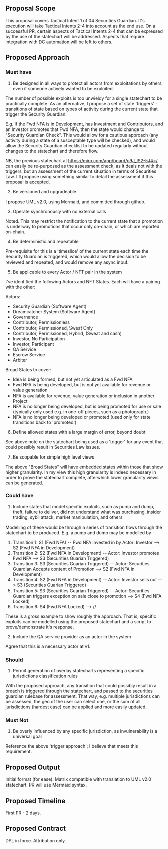 ## Proposal Scope

This proposal covers Tactical Intent 1 of 04 Securities Guardian. It's execution will take Tactical Intents 2-4 into account as the end use. On a successful PR, certain aspects of Tactical Intents 2-4 that can be expressed by the use of the statechart will be addressed. Aspects that require integration with DC automation will be left to others.

## Proposed Approach

### Must have

1. Be designed in all ways to protect all actors from exploitations by others, even if someone actively wanted to be exploited.

The number of possible exploits is too unwieldy for a single statechart to be practically complete. As an alternative, I propose a set of state 'triggers' - transitions of state based on types of activity during the current state that trigger the Security Guardian.

E.g. If the Fwd NFA is in Development, has Investment and Contributors, and an Investor promotes that Fwd NFA, then the state would change to "Security Guardian Check". This would allow for a cautious approach (any activity during a state of a susceptable type will be checked), and would allow the Security Guardian checklist to be updated regularly without changes to the statechart and therefore flow.

NB, the previous statechart at https://miro.com/app/board/o9J_lS2-5J4=/ can easily be re-purposed as the assessment check, as it deals not with the triggers, but an assessment of the current situation in terms of Securities Law. I'll propose using something similar to detail the assessment if this proposal is accepted.

2. Be versioned and upgradeable

I propose UML v2.0, using Mermaid, and committed through github.

3. Operate synchronously with no external calls

Noted. This may restrict the notification to the current state that a promotion is underway to promotions that occur only on-chain, or which are reported on-chain.

4. Be deterministic and repeatable

Pre-requisite for this is a 'timeslice' of the current state each time the Security Guardian is triggered, which would allow the decision to be reviewed and repeated, and would remove any async input.

5. Be applicable to every Actor / NFT pair in the system

I've identified the following Actors and NFT States. Each will have a pairing with the other:

Actors:

- Security Guardian (Software Agent)
- Dreamcatcher System (Software Agent)
- Governance
- Contributor, Permissionless
- Contributor, Permissioned, Sweat Only
- Contributor, Permissioned, Hybrid, (Sweat and cash)
- Investor, No Participation
- Investor, Participant
- QA Service
- Escrow Service
- Arbiter

Broad States to cover:

- Idea is being formed, but not yet articulated as a Fwd NFA
- Fwd NFA is being developed, but is not yet available for revenue or value generation
- NFA is available for revenue, value generation or inclusion in another Project
- NFA is no longer being developed, but is being promoted for use or sale (typically only used e.g. in one-off pieces, such as a photograph.)
- NFA is no longer being developed or promoted (used only for state transitions back to 'promoted')

6. Define allowed states with a large margin of error, beyond doubt

See above note on the statechart being used as a 'trigger' for any event that could possibly result in Securities Law issues.

7. Be scopable for simple high level views

The above "Broad States" will have embedded states within those that show higher granularity. In my view this high granularity is indeed necessary in order to prove the statechart complete, afterwhich lower granularity views can be generated.

### Could have

1. Include states that model specific exploits, such as pump and dump, theft, failure to deliver, did not understand what was purchasing, insider trading, sybil attack, market manipulation, and others

Modelling of these would be through a series of transition flows through the statechart to be produced. E.g. a pump and dump may be modelled by

1. Transition 1: S1 (Fwd NFA) -- Fwd NFA invested in by Actor: Investor --> S2 (Fwd NFA in Development)
1. Transition 2: S2 (Fwd NFA in Development) -- Actor: Investor promotes Fwd NFA --> S3 (Securities Guarian Triggered)
1. Transition 3: S3 (Securities Guarian Triggered) -- Actor: Securities Guardian Accepts content of Promotion --> S2 (Fwd NFA in Development)
1. Transition 4: S2 (Fwd NFA in Development) -- Actor: Investor sells out --> S3 (Securities Guarian Triggered)
1. Transition 5: S3 (Securities Guarian Triggered) -- Actor: Securities Guardian triggers exception on sale close to promotion --> S4 (Fwd NFA Locked)
1. Transition 6: S4 (Fwd NFA Locked) --> //

These is a gross example to show roughly the approach. That is, specific exploits can be modelled using the proposed statechart and a script to prove/demonstrate it's response.

2. Include the QA service provider as an actor in the system

Agree that this is a necessary actor at v1.

### Should

1. Permit generation of overlay statecharts representing a specific jurisdictions classification rules

With the proposed approach, any transition that could possibly result in a breach is triggered through the statechart, and passed to the securities guardian rulebase for assessment. That way, e.g. multiple jurisdictions can be assessed, the geo of the user can select one, or the sum of all jurisdictions (hardest case) can be applied and more easily updated.

### Must Not

1. Be overly influenced by any specific jurisdiction, as invulnerability is a universal goal

Reference the above 'trigger approach'; I believe that meets this requirement.

## Proposed Output

Initial format (for ease): Matrix compatible with translation to UML v2.0 statechart.
PR will use Mermaid syntax.

## Proposed Timeline

First PR - 2 days.

## Proposed Contract

DPL in force. Attribution only.
